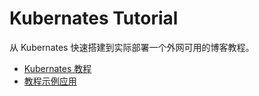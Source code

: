 # Kubernates Tutorial

从 Kubernates 快速搭建到实际部署一个外网可用的博客教程。
- [Kubernates 教程](https://hdgcs.com/posts/36-kubernates-tutorial/)
- [教程示例应用](https://kubernates-tutorial.hdgcs.com/)
